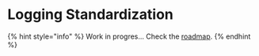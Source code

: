 # Logging Standardization



{% hint style="info" %}
Work in progres... Check the [roadmap](../roadmap.md).
{% endhint %}

